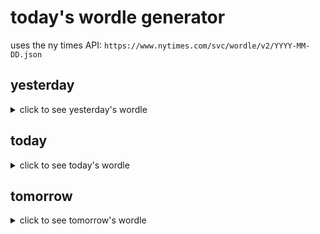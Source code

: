 # today's wordle generator

uses the ny times API: `https://www.nytimes.com/svc/wordle/v2/YYYY-MM-DD.json`

## yesterday

<details>
    <summary>click to see yesterday's wordle</summary>

    lager

</details>

## today

<details>
    <summary>click to see today's wordle</summary>

    flour

</details>

## tomorrow

<details>
    <summary>click to see tomorrow's wordle</summary>

    joint

</details>
